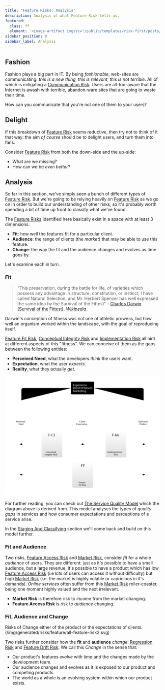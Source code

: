 ```yaml
---
title: "Feature Risks: Analysis"
description: Analysis of what Feature Risk tells us.
featured: 
  class: ff
  element: '<image-artifact imgsrc="/public/templates/risk-first/posts/cycle.svg">Analysis</image-artifact>'
sidebar_position: 9
sidebar_label: Analysis
---
```


## Fashion

Fashion plays a big part in IT.  By being _fashionable_, web-sites are communicating:   _this is a new thing_, _this is relevant_, _this is not terrible_.  All of which is mitigating a [Communication Risk](/tags/Communication-Risk).  Users are all-too-aware that the Internet is awash with terrible, abandon-ware sites that are going to waste their time.  

How can you communicate that you're not one of them to your users?

## Delight

If this breakdown of [Feature Risk](/tags/Feature-Risk) seems reductive, then try not to think of it that way:  the aim _of course_ should be to delight users, and turn them into fans.  

Consider [Feature Risk](/tags/Feature-Risk) from both the down-side and the up-side:  

 - What are we missing?
 - How can we be _even better_?

## Analysis

So far in this section, we've simply seen a bunch of different types of [Feature Risk](/tags/Feature-Risk).  But we're going to be relying heavily on [Feature Risk](/tags/Feature-Risk) as we go on in order to build our understanding of other risks, so it's probably worth spending a bit of time up front to classify what we've found.  

The [Feature Risks](/tags/Feature-Risk) identified here basically exist in a space with at least 3 dimensions:

 - **Fit**: how well the features fit for a particular client.
 - **Audience**:  the range of clients (the _market_) that may be able to use this feature.
 - **Change**:  the way the fit and the audience changes and evolves as time goes by. 
 
Let's examine each in turn.
 
### Fit

 > "This preservation, during the battle for life, of varieties which possess any advantage in structure, constitution, or instinct, I have called Natural Selection; and Mr. Herbert Spencer has well expressed the same idea by the Survival of the Fittest" - [Charles Darwin (Survival of the Fittest), _Wikipedia_](https://en.wikipedia.org/wiki/Survival_of_the_fittest).
 
Darwin's conception of fitness was not one of athletic prowess, but how well an organism worked within the landscape, with the goal of reproducing itself.  

[Feature Fit Risk](#feature-fit-risk), [Conceptual Integrity Risk](#conceptual-integrity-risk) and [Implementation Risk](#implementation-risk) all hint at different aspects of this "fitness".   We can conceive of them as the gaps between the following entities:
 
 - **Perceived Need**,  what the developers _think_ the users want.
 - **Expectation**, what the user _expects_.
 - **Reality**, what they actually _get_.

![Feature Risks Assembled.  Fit Risks, shown as _gaps_, as in the _Service Quality Model_](/img/generated/risks/feature/all-feature-risk.svg) 

For further reading, you can check out [The Service Quality Model](https://en.wikipedia.org/wiki/SERVQUAL) which the diagram above is derived from.  This model analyses the types of _quality gaps_ in services and how consumer expectations and perceptions of a service arise.

In the [Staging And Classifying](/risks/Staging-And-Classifying) section we'll come back and build on this model further. 

### Fit and Audience

Two risks, [Feature Access Risk](/tags/Feature-Access-Risk) and [Market Risk](/tags/Market-Risk), consider _fit_ for a whole _audience_ of users.  They are different:  just as it's possible to have a small audience, but a large revenue, it's possible to have a product which has low [Feature Access Risk](#feature-access-risk) (i.e lots of users can access it without difficulty) but high [Market Risk](#market-risk) (i.e. the market is highly volatile or capricious in it's demands).  _Online services_ often suffer from this [Market Risk](#market-risk) roller-coaster, being one moment highly valued and the next irrelevant. 

 - **Market Risk** is therefore risk to _income_ from the market changing.
 - **Feature Access Risk** is risk to _audience_ changing.

### Fit, Audience and Change

Risks of Change either of the product or the expectations of clients.(/img/generated/risks/feature/all-feature-risk2.svg) 

Two risks further consider how the **fit** and **audience** _change_: [Regression Risk](#regression-risk) and [Feature Drift Risk](#feature-drift-risk).  We call this _Change_ in the sense that:

 - Our product's features _evolve_ with time and the changes made by the development team.
 - Our audience changes and evolves as it is exposed to our product and competing products.
 - The world as a whole is an evolving system within which our product exists.
  